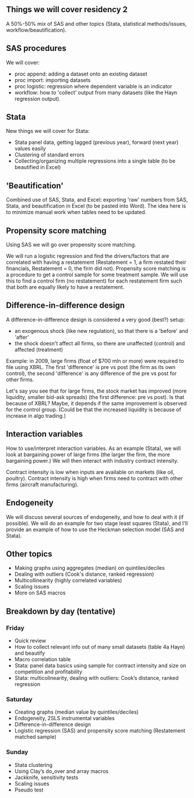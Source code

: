## Things we will cover residency 2

A 50%-50% mix of SAS and other topics (Stata, statistical methods/issues, workflow/beautification).

## SAS procedures

We will cover:

- proc append: adding a dataset onto an existing dataset
- proc import: importing datasets
- proc logistic: regression where dependent variable is an indicator
- workflow: how to 'collect' output from many datasets (like the Hayn regression output).

## Stata

New things we will cover for Stata:

- Stata panel data, getting lagged (previous year), forward (next year) values easily
- Clustering of standard errors
- Collecting/organizing multiple regressions into a single table (to be beautified in Excel)

## 'Beautification'

Combined use of SAS, Stata, and Excel: exporting 'raw' numbers from SAS, Stata, and beautification in Excel (to be pasted into Word). The idea here is to minimize manual work when tables need to be updated.

## Propensity score matching

Using SAS we will go over propensity score matching.

We will run a logistic regression and find the drivers/factors that are correlated with having a restatement (Restatement = 1, a firm restated their financials, Restatement = 0, the firm did not). Propensity score matching is a procedure to get a control sample for some treatment sample. We will use this to find a control firm (no restatement) for each restatement firm such that both are equally likely to have a restatement.

## Difference-in-difference design

A difference-in-difference design is considered a very good (best?) setup:

- an exogenous shock (like new regulation), so that there is a 'before' and 'after'
- the shock doesn't affect all firms, so there are unaffected (control) and affected (treatment)

Example: in 2009, large firms (float of $700 mln or more) were required to file using XBRL. The first 'difference' is pre vs post (the firm as its own control), the second 'difference' is any difference of the pre vs post for other firms. 

Let's say you see that for large firms, the stock market has improved (more liquidity, smaller bid-ask spreads) (the first difference: pre vs post). Is that because of XBRL? Maybe, it depends if the same improvement is observed for the control group. (Could be that the increased liquidity is because of increase in algo trading.)

## Interaction variables 

How to use/interpret interaction variables. As an example (Stata), we will look at bargaining power of large firms (the larger the firm, the more bargaining power.) We will then interact with industry contract intensity.

Contract intensity is low when inputs are available on markets (like oil, poultry). Contract intensity is high when firms need to contract with other firms (aircraft manufacturing). 

## Endogeneity

We will discuss several sources of endogeneity, and how to deal with it (if possible). We will do an example for two stage least squares (Stata), and I'll provide an example of how to use the Heckman selection model (SAS and Stata).


## Other topics

- Making graphs using aggregates (median) on quintiles/deciles
- Dealing with outliers (Cook's distance, ranked regression)
- Multicollinearity (highly correlated variables)
- Scaling issues
- More on SAS macros 

## Breakdown by day (tentative)

### Friday

- Quick review
- How to collect relevant info out of many small datasets (table 4a Hayn) and beautify
- Macro correlation table
- Stata: panel data basics using sample for contract intensity and size on competition and profitability
- Stata: multicolinearity, dealing with outliers: Cook’s distance, ranked regression 

### Saturday

- Creating graphs (median value by quintiles/deciles)
- Endogeneity, 2SLS instrumental variables 
- Difference-in-difference design
- Logistic regression (SAS) and propensity score matching (Restatement matched sample)


### Sunday

- Stata clustering
- Using Clay’s do_over and array macros
- Jackknife, sensitivity tests 
- Scaling issues
- Pseudo test

